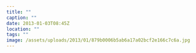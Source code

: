 ```yaml
---
title: ""
caption: ""
date: 2013-01-03T08:45Z
location: ""
tags: ""
image: /assets/uploads/2013/01/879b0006b5ab6a17a02bcf2e166c7c6a.jpg
---
```

